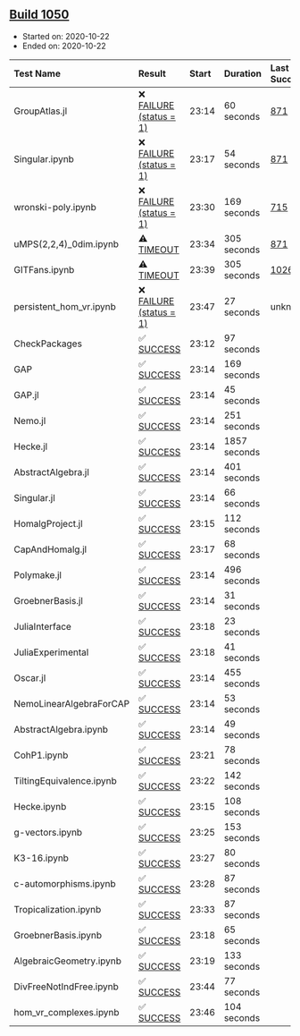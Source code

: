 ## [Build 1050](https://oscarci.mathematik.uni-kl.de/job/oscar-stable/1050/)

* Started on: 2020-10-22
* Ended on: 2020-10-22

| Test Name    | Result | Start | Duration | Last Success | First Failure |
|:-------------|:-------|:------|:---------|:-------------|:--------------|
| GroupAtlas.jl | ❌ [FAILURE (status = 1)](https://oscarci.mathematik.uni-kl.de/job/oscar-stable/1050/artifact/logs/build-1050/GroupAtlas.jl.log) | 23:14 | 60 seconds | [871](https://oscarci.mathematik.uni-kl.de/job/oscar-stable/871/) | [872](https://oscarci.mathematik.uni-kl.de/job/oscar-stable/872/) |
| Singular.ipynb | ❌ [FAILURE (status = 1)](https://oscarci.mathematik.uni-kl.de/job/oscar-stable/1050/artifact/logs/build-1050/Singular.ipynb.log) | 23:17 | 54 seconds | [871](https://oscarci.mathematik.uni-kl.de/job/oscar-stable/871/) | [872](https://oscarci.mathematik.uni-kl.de/job/oscar-stable/872/) |
| wronski-poly.ipynb | ❌ [FAILURE (status = 1)](https://oscarci.mathematik.uni-kl.de/job/oscar-stable/1050/artifact/logs/build-1050/wronski-poly.ipynb.log) | 23:30 | 169 seconds | [715](https://oscarci.mathematik.uni-kl.de/job/oscar-stable/715/) | [716](https://oscarci.mathematik.uni-kl.de/job/oscar-stable/716/) |
| uMPS(2,2,4)_0dim.ipynb | ⚠ [TIMEOUT](https://oscarci.mathematik.uni-kl.de/job/oscar-stable/1050/artifact/logs/build-1050/uMPS-2-2-4-_0dim.ipynb.log) | 23:34 | 305 seconds | [871](https://oscarci.mathematik.uni-kl.de/job/oscar-stable/871/) | [872](https://oscarci.mathematik.uni-kl.de/job/oscar-stable/872/) |
| GITFans.ipynb | ⚠ [TIMEOUT](https://oscarci.mathematik.uni-kl.de/job/oscar-stable/1050/artifact/logs/build-1050/GITFans.ipynb.log) | 23:39 | 305 seconds | [1026](https://oscarci.mathematik.uni-kl.de/job/oscar-stable/1026/) | [1027](https://oscarci.mathematik.uni-kl.de/job/oscar-stable/1027/) |
| persistent_hom_vr.ipynb | ❌ [FAILURE (status = 1)](https://oscarci.mathematik.uni-kl.de/job/oscar-stable/1050/artifact/logs/build-1050/persistent_hom_vr.ipynb.log) | 23:47 | 27 seconds | unknown | unknown |
| CheckPackages | ✅ [SUCCESS](https://oscarci.mathematik.uni-kl.de/job/oscar-stable/1050/artifact/logs/build-1050/CheckPackages.log) | 23:12 | 97 seconds |  |  |
| GAP | ✅ [SUCCESS](https://oscarci.mathematik.uni-kl.de/job/oscar-stable/1050/artifact/logs/build-1050/GAP.log) | 23:14 | 169 seconds |  |  |
| GAP.jl | ✅ [SUCCESS](https://oscarci.mathematik.uni-kl.de/job/oscar-stable/1050/artifact/logs/build-1050/GAP.jl.log) | 23:14 | 45 seconds |  |  |
| Nemo.jl | ✅ [SUCCESS](https://oscarci.mathematik.uni-kl.de/job/oscar-stable/1050/artifact/logs/build-1050/Nemo.jl.log) | 23:14 | 251 seconds |  |  |
| Hecke.jl | ✅ [SUCCESS](https://oscarci.mathematik.uni-kl.de/job/oscar-stable/1050/artifact/logs/build-1050/Hecke.jl.log) | 23:14 | 1857 seconds |  |  |
| AbstractAlgebra.jl | ✅ [SUCCESS](https://oscarci.mathematik.uni-kl.de/job/oscar-stable/1050/artifact/logs/build-1050/AbstractAlgebra.jl.log) | 23:14 | 401 seconds |  |  |
| Singular.jl | ✅ [SUCCESS](https://oscarci.mathematik.uni-kl.de/job/oscar-stable/1050/artifact/logs/build-1050/Singular.jl.log) | 23:14 | 66 seconds |  |  |
| HomalgProject.jl | ✅ [SUCCESS](https://oscarci.mathematik.uni-kl.de/job/oscar-stable/1050/artifact/logs/build-1050/HomalgProject.jl.log) | 23:15 | 112 seconds |  |  |
| CapAndHomalg.jl | ✅ [SUCCESS](https://oscarci.mathematik.uni-kl.de/job/oscar-stable/1050/artifact/logs/build-1050/CapAndHomalg.jl.log) | 23:17 | 68 seconds |  |  |
| Polymake.jl | ✅ [SUCCESS](https://oscarci.mathematik.uni-kl.de/job/oscar-stable/1050/artifact/logs/build-1050/Polymake.jl.log) | 23:14 | 496 seconds |  |  |
| GroebnerBasis.jl | ✅ [SUCCESS](https://oscarci.mathematik.uni-kl.de/job/oscar-stable/1050/artifact/logs/build-1050/GroebnerBasis.jl.log) | 23:14 | 31 seconds |  |  |
| JuliaInterface | ✅ [SUCCESS](https://oscarci.mathematik.uni-kl.de/job/oscar-stable/1050/artifact/logs/build-1050/JuliaInterface.log) | 23:18 | 23 seconds |  |  |
| JuliaExperimental | ✅ [SUCCESS](https://oscarci.mathematik.uni-kl.de/job/oscar-stable/1050/artifact/logs/build-1050/JuliaExperimental.log) | 23:18 | 41 seconds |  |  |
| Oscar.jl | ✅ [SUCCESS](https://oscarci.mathematik.uni-kl.de/job/oscar-stable/1050/artifact/logs/build-1050/Oscar.jl.log) | 23:14 | 455 seconds |  |  |
| NemoLinearAlgebraForCAP | ✅ [SUCCESS](https://oscarci.mathematik.uni-kl.de/job/oscar-stable/1050/artifact/logs/build-1050/NemoLinearAlgebraForCAP.log) | 23:14 | 53 seconds |  |  |
| AbstractAlgebra.ipynb | ✅ [SUCCESS](https://oscarci.mathematik.uni-kl.de/job/oscar-stable/1050/artifact/logs/build-1050/AbstractAlgebra.ipynb.log) | 23:14 | 49 seconds |  |  |
| CohP1.ipynb | ✅ [SUCCESS](https://oscarci.mathematik.uni-kl.de/job/oscar-stable/1050/artifact/logs/build-1050/CohP1.ipynb.log) | 23:21 | 78 seconds |  |  |
| TiltingEquivalence.ipynb | ✅ [SUCCESS](https://oscarci.mathematik.uni-kl.de/job/oscar-stable/1050/artifact/logs/build-1050/TiltingEquivalence.ipynb.log) | 23:22 | 142 seconds |  |  |
| Hecke.ipynb | ✅ [SUCCESS](https://oscarci.mathematik.uni-kl.de/job/oscar-stable/1050/artifact/logs/build-1050/Hecke.ipynb.log) | 23:15 | 108 seconds |  |  |
| g-vectors.ipynb | ✅ [SUCCESS](https://oscarci.mathematik.uni-kl.de/job/oscar-stable/1050/artifact/logs/build-1050/g-vectors.ipynb.log) | 23:25 | 153 seconds |  |  |
| K3-16.ipynb | ✅ [SUCCESS](https://oscarci.mathematik.uni-kl.de/job/oscar-stable/1050/artifact/logs/build-1050/K3-16.ipynb.log) | 23:27 | 80 seconds |  |  |
| c-automorphisms.ipynb | ✅ [SUCCESS](https://oscarci.mathematik.uni-kl.de/job/oscar-stable/1050/artifact/logs/build-1050/c-automorphisms.ipynb.log) | 23:28 | 87 seconds |  |  |
| Tropicalization.ipynb | ✅ [SUCCESS](https://oscarci.mathematik.uni-kl.de/job/oscar-stable/1050/artifact/logs/build-1050/Tropicalization.ipynb.log) | 23:33 | 87 seconds |  |  |
| GroebnerBasis.ipynb | ✅ [SUCCESS](https://oscarci.mathematik.uni-kl.de/job/oscar-stable/1050/artifact/logs/build-1050/GroebnerBasis.ipynb.log) | 23:18 | 65 seconds |  |  |
| AlgebraicGeometry.ipynb | ✅ [SUCCESS](https://oscarci.mathematik.uni-kl.de/job/oscar-stable/1050/artifact/logs/build-1050/AlgebraicGeometry.ipynb.log) | 23:19 | 133 seconds |  |  |
| DivFreeNotIndFree.ipynb | ✅ [SUCCESS](https://oscarci.mathematik.uni-kl.de/job/oscar-stable/1050/artifact/logs/build-1050/DivFreeNotIndFree.ipynb.log) | 23:44 | 77 seconds |  |  |
| hom_vr_complexes.ipynb | ✅ [SUCCESS](https://oscarci.mathematik.uni-kl.de/job/oscar-stable/1050/artifact/logs/build-1050/hom_vr_complexes.ipynb.log) | 23:46 | 104 seconds |  |  |
